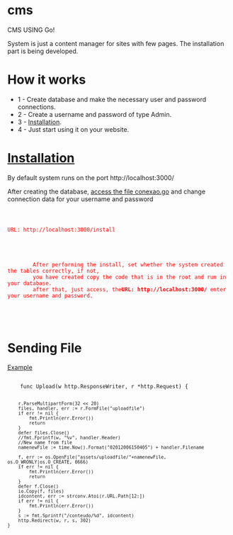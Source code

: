 # cms
CMS USING Go!

System is just a content manager for sites with few pages.
The installation part is being developed.

<h1><b>How it works</b></h1>
<ul>
  <li> 1 - Create database and make the necessary user and password connections.</li>
  <li> 2 - Create a username and password of type Admin.</li>
  <li> 3 - <a href="#install">Installation</a>.</li>
  <li> 4 - Just start using it on your website.</li>
</ul>

<h1><b> <a href="#installation">Installation</a></b></h1>
<div id="install">
	<p>By default system runs on the port http://localhost:3000/</p>
	<p>After creating the database, <a href="https://github.com/DiegoSantosWS/cms/blob/master/cone/conexao.go#L15">access the file conexao.go</a> and change connection data for your username and password</p>
	<code style="color:red" id='installation'>
		<p>URL: http://localhost:3000/install</p>
		<p>
		After performing the install, set whether the system created the tables correctly, if not,
		you have created copy the code that is in the root and run in your database.
		after that, just access, the<b>URL: http://localhost:3000/</b> enter your username and password.
		</p>
	</code>
</div>

<h1><b>Sending File</b></h1>
<p><a href="https://github.com/DiegoSantosWS/cms/blob/master/models/apis.go#L256">Example</a></p>
<code>
	func Upload(w http.ResponseWriter, r *http.Request) {

		r.ParseMultipartForm(32 << 20)
		files, handler, err := r.FormFile("uploadfile")
		if err != nil {
			fmt.Println(err.Error())
			return
		}
		defer files.Close()
		//fmt.Fprintf(w, "%v", handler.Header)
		//New name from file
		namenewFile := time.Now().Format("02012006150405") + handler.Filename

		f, err := os.OpenFile("assets/uploadfile/"+namenewFile, os.O_WRONLY|os.O_CREATE, 0666)
		if err != nil {
			fmt.Println(err.Error())
			return
		}
		defer f.Close()
		io.Copy(f, files)
		idcontent, err := strconv.Atoi(r.URL.Path[12:])
		if err != nil {
			fmt.Println(err.Error())
		}
		s := fmt.Sprintf("/conteudo/%d", idcontent)
		http.Redirect(w, r, s, 302)
	}
</code>